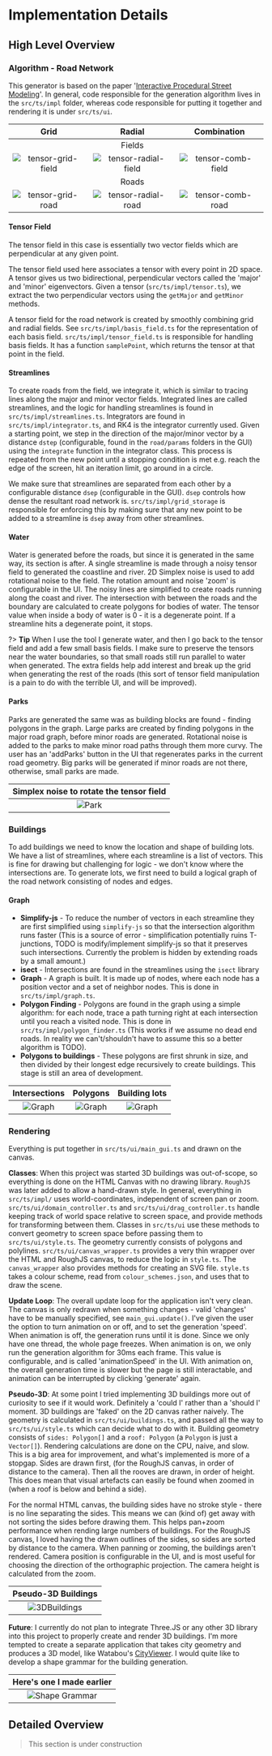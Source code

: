 # Implementation Details

## High Level Overview

### Algorithm - Road Network

This generator is based on the paper '[Interactive Procedural Street Modeling](https://www.researchgate.net/publication/220183520_Interactive_Procedural_Street_Modeling)'. In general, code responsible for the generation algorithm lives in the `src/ts/impl` folder, whereas code responsible for putting it together and rendering it is under `src/ts/ui`.

| Grid | Radial | Combination | 
| :----------: |:------------:| :-----------:| 
| | Fields | |
| ![tensor-grid-field](images/implementation/tensor-grid-field.png ':size=200x200') | ![tensor-radial-field](images/implementation/tensor-radial-field.png ':size=200x200') | ![tensor-comb-field](images/implementation/tensor-comb-field.png ':size=200x200') |
| | Roads | |
| ![tensor-grid-road](images/implementation/tensor-grid-road.png ':size=200x200') | ![tensor-radial-road](images/implementation/tensor-radial-road.png ':size=200x200') | ![tensor-comb-road](images/implementation/tensor-comb-road.png ':size=200x200') |


#### Tensor Field

The tensor field in this case is essentially two vector fields which are perpendicular at any given point.

The tensor field used here associates a tensor with every point in 2D space. A tensor gives us two bidirectional, perpendicular vectors called the 'major' and 'minor' eigenvectors. Given a tensor (`src/ts/impl/tensor.ts`), we extract the two perpendicular vectors using the `getMajor` and `getMinor` methods.

A tensor field for the road network is created by smoothly combining grid and radial fields. See `src/ts/impl/basis_field.ts` for the representation of each basis field. `src/ts/impl/tensor_field.ts` is responsible for handling basis fields. It has a function `samplePoint`, which returns the tensor at that point in the field.

#### Streamlines

To create roads from the field, we integrate it, which is similar to tracing lines along the major and minor vector fields. Integrated lines are called streamlines, and the logic for handling streamlines is found in `src/ts/impl/streamlines.ts`. Integrators are found in `src/ts/impl/integrator.ts`, and RK4 is the integrator currently used. Given a starting point, we step in the direction of the major/minor vector by a distance `dstep` (configurable, found in the `road/params` folders in the GUI) using the `integrate` function in the integrator class. This process is repeated from the new point until a stopping condition is met e.g. reach the edge of the screen, hit an iteration limit, go around in a circle.

We make sure that streamlines are separated from each other by a configurable distance `dsep` (configurable in the GUI). `dsep` controls how dense the resultant road network is. `src/ts/impl/grid_storage` is responsible for enforcing this by making sure that any new point to be added to a streamline is `dsep` away from other streamlines.

#### Water

Water is generated before the roads, but since it is generated in the same way, its section is after. A single streamline is made through a noisy tensor field to generated the coastline and river. 2D Simplex noise is used to add rotational noise to the field. The rotation amount and noise 'zoom' is configurable in the UI. The noisy lines are simplified to create roads running along the coast and river. The intersection with between the roads and the boundary are calculated to create polygons for bodies of water. The tensor value when inside a body of water is 0 - it is a degenerate point. If a streamline hits a degenerate point, it stops.

?> **Tip** When I use the tool I generate water, and then I go back to the tensor field and add a few small basis fields. I make sure to preserve the tensors near the water boundaries, so that small roads still run parallel to water when generated. The extra fields help add interest and break up the grid when generating the rest of the roads (this sort of tensor field manipulation is a pain to do with the terrible UI, and will be improved).

#### Parks
Parks are generated the same was as building blocks are found - finding polygons in the graph. Large parks are created by finding polygons in the major road graph, before minor roads are generated. Rotational noise is added to the parks to make minor road paths through them more curvy. The user has an 'addParks' button in the UI that regenerates parks in the current road geometry. Big parks will be generated if minor roads are not there, otherwise, small parks are made.

| Simplex noise to rotate the tensor field |
| :----------: |
| ![Park](images/implementation/park.png) |


### Buildings

To add buildings we need to know the location and shape of building lots. We have a list of streamlines, where each streamline is a list of vectors. This is fine for drawing but challenging for logic - we don't know where the intersections are. To generate lots, we first need to build a logical graph of the road network consisting of nodes and edges.

#### Graph

* **Simplify-js** - To reduce the number of vectors in each streamline they are first simplified using `simplify-js` so that the intersection algorithm runs faster (This is a source of error - simplification potentially ruins T-junctions, TODO is modify/implement simplify-js so that it preserves such intersections. Currently the problem is hidden by extending roads by a small amount.)
* **isect** - Intersections are found in the streamlines using the `isect` library
* **Graph** - A graph is built. It is made up of nodes, where each node has a position vector and a set of neighbor nodes. This is done in `src/ts/impl/graph.ts`.
* **Polygon Finding** - Polygons are found in the graph using a simple algorithm: for each node, trace a path turning right at each intersection until you reach a visited node. This is done in `src/ts/impl/polygon_finder.ts` (This works if we assume no dead end roads. In reality we can't/shouldn't have to assume this so a better algorithm is TODO).
* **Polygons to buildings** - These polygons are first shrunk in size, and then divided by their longest edge recursively to create buildings. This stage is still an area of development.


| Intersections | Polygons | Building lots | 
| :----------: |:------------:| :-----------:| 
| ![Graph](images/implementation/polygon-5.png ':size=200x200') | ![Graph](images/implementation/polygon-4.png ':size=200x200') | ![Graph](images/implementation/polygon-7.png ':size=200x200') |


### Rendering

Everything is put together in `src/ts/ui/main_gui.ts` and drawn on the canvas.

**Classes**: When this project was started 3D buildings was out-of-scope, so everything is done on the HTML Canvas with no drawing library. `RoughJS` was later added to allow a hand-drawn style. In general, everything in `src/ts/impl/` uses world-coordinates, independent of screen pan or zoom. `src/ts/ui/domain_controller.ts` and `src/ts/ui/drag_controller.ts` handle keeping track of world space relative to screen space, and provide methods for transforming between them. Classes in `src/ts/ui` use these methods to convert geometry to screen space before passing them to `src/ts/ui/style.ts`. The geometry currently consists of polygons and polylines. `src/ts/ui/canvas_wrapper.ts` provides a very thin wrapper over the HTML and RoughJS canvas, to reduce the logic in `style.ts`. The `canvas_wrapper` also provides methods for creating an SVG file. `style.ts` takes a colour scheme, read from `colour_schemes.json`, and uses that to draw the scene.

**Update Loop**: The overall update loop for the application isn't very clean. The canvas is only redrawn when something changes - valid 'changes' have to be manually specified, see `main_gui.update()`. I've given the user the option to turn animation on or off, and to set the generation 'speed'. When animation is off, the generation runs until it is done. Since we only have one thread, the whole page freezes. When animation is on, we only run the generation algorithm for 30ms each frame. This value is configurable, and is called 'animationSpeed' in the UI. With animation on, the overall generation time is slower but the page is still interactable, and animation can be interrupted by clicking 'generate' again. 


**Pseudo-3D**: At some point I tried implementing 3D buildings more out of curiosity to see if it would work. Definitely a 'could I' rather than a 'should I' moment. 3D buildings are 'faked' on the 2D canvas rather naively. The geometry is calculated in `src/ts/ui/buildings.ts`, and passed all the way to `src/ts/ui/style.ts` which can decide what to do with it. Building geometry consists of `sides: Polygon[]` and a `roof: Polygon` (a `Polygon` is just a `Vector[]`). Rendering calculations are done on the CPU, naive, and slow. This is a big area for improvement, and what's implemented is more of a stopgap. Sides are drawn first, (for the RoughJS canvas, in order of distance to the camera). Then all the rooves are drawn, in order of height. This does mean that visual artefacts can easily be found when zoomed in (when a roof is below and behind a side).

For the normal HTML canvas, the building sides have no stroke style - there is no line separating the sides. This means we can (kind of) get away with not sorting the sides before drawing them. This helps pan+zoom performance when rending large numbers of buildings. For the RoughJS canvas, I loved having the drawn outlines of the sides, so sides are sorted by distance to the camera. When panning or zooming, the buildings aren't rendered. Camera position is configurable in the UI, and is most useful for choosing the direction of the orthographic projection. The camera height is calculated from the zoom.

| Pseudo-3D Buildings |
| :----------: |
| ![3DBuildings](images/implementation/3Dbuildings.png) |

**Future**: I currently do not plan to integrate Three.JS or any other 3D library into this project to properly create and render 3D buildings. I'm more tempted to create a separate application that takes city geometry and produces a 3D model, like Watabou's [CityViewer](https://watabou.itch.io/city-viewer). I would quite like to develop a shape grammar for the building generation.

| Here's one I made earlier |
| :----------: |
| ![Shape Grammar](images/implementation/sg.png) |

<!-- - roughjs
- colour schemes
- pseudo3d  -->

## Detailed Overview

> This section is under construction

<!-- #### Latex test:


$R \begin{pmatrix}
cos(2 \theta)&sin(2 \theta) \\ 
sin(2 \theta)&-cos(2 \theta)
\end{pmatrix}$ -->

<!-- https://upupming.site/docsify-katex/docs/#/supported -->